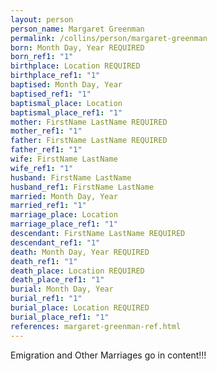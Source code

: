 ```yaml
---
layout: person
person_name: Margaret Greenman
permalink: /collins/person/margaret-greenman
born: Month Day, Year REQUIRED
born_ref1: "1"
birthplace: Location REQUIRED
birthplace_ref1: "1"
baptised: Month Day, Year
baptised_ref1: "1"
baptismal_place: Location
baptismal_place_ref1: "1"
mother: FirstName LastName REQUIRED
mother_ref1: "1"
father: FirstName LastName REQUIRED
father_ref1: "1"
wife: FirstName LastName
wife_ref1: "1"
husband: FirstName LastName
husband_ref1: FirstName LastName
married: Month Day, Year
married_ref1: "1"
marriage_place: Location
marriage_place_ref1: "1"
descendant: FirstName LastName REQUIRED
descendant_ref1: "1"
death: Month Day, Year REQUIRED
death_ref1: "1"
death_place: Location REQUIRED
death_place_ref1: "1"
burial: Month Day, Year
burial_ref1: "1"
burial_place: Location REQUIRED
burial_place_ref1: "1"
references: margaret-greenman-ref.html
---
```


Emigration and Other Marriages go in content!!!
